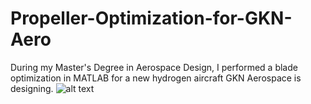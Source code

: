 # Propeller-Optimization-for-GKN-Aero
During my Master's Degree in Aerospace Design, I performed a blade optimization in MATLAB for a new hydrogen aircraft GKN Aerospace is designing.
![alt text](http://url/to/img.png)
